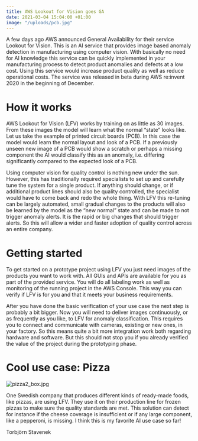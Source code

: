 ```yaml
---
title: AWS Lookout for Vision goes GA
date: 2021-03-04 15:04:00 +01:00
image: "/uploads/pcb.jpg"
---
```


A few days ago AWS announced General Availability for their service Lookout for Vision. This is an AI service that provides image based anomaly detection in manufacturing using computer vision. With basically no need for AI knowledge this service can be quickly implemented in your manufacturing process to detect product anomalies and defects at a low cost. Using this service would increase product quality as well as reduce operational costs. The service was released in beta during AWS re:invent 2020 in the beginning of December.


# How it works

AWS Lookout for Vision (LFV) works by training on as little as 30 images. From these images the model will learn what the normal “state” looks like. Let us take the example of printed circuit boards (PCB). In this case the model would learn the normal layout and look of a PCB. If a previously unseen new image of a PCB would show a scratch or perhaps a missing component the AI would classify this as an anomaly, i.e. differing significantly compared to the expected look of a PCB. 

Using computer vision for quality control is nothing new under the sun. However, this has traditionally required specialists to set up and carefully tune the system for a single product. If anything should change, or if additional product lines should also be quality controlled, the specialist would have to come back and redo the whole thing. With LFV this re-tuning can be largely automated, small gradual changes to the products will also be learned by the model as the “new normal” state and can be made to not trigger anomaly alerts. It is the rapid or big changes that should trigger alerts. So this will allow a wider and faster adoption of quality control across an entire company.

# Getting started

To get started on a prototype project using LFV you just need images of the products you want to work with. All GUIs and APIs are available for you as part of the provided service. You will do all labeling work as well as monitoring of the running project in the AWS Console. This way you can verify if LFV is for you and that it meets your business requirements.

After you have done the basic verification of your use case the next step is probably a bit bigger. Now you will need to deliver images continuously, or as frequently as you like, to LFV for anomaly classification. This requires you to connect and communicate with cameras, existing or new ones, in your factory. So this means quite a bit more integration work both regarding hardware and software. But this should not stop you if you already verified the value of the project during the prototyping phase.


# Cool use case: Pizza

![pizza2_box.jpg](/uploads/pizza2_box.jpg)

One Swedish company that produces different kinds of ready-made foods, like pizzas, are using LFV. They use it on their production line for frozen pizzas to make sure the quality standards are met. This solution can detect for instance if the cheese coverage is insufficient or if any large component, like a pepperoni, is missing. I think this is my favorite AI use case so far! 

Torbjörn Stavenek

